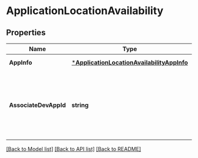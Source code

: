 # ApplicationLocationAvailability

## Properties
Name | Type | Description | Notes
------------ | ------------- | ------------- | -------------
**AppInfo** | [***ApplicationLocationAvailabilityAppInfo**](ApplicationLocationAvailability_appInfo.md) |  | [default to null]
**AssociateDevAppId** | **string** | Uniquely identifies the device application. The length of the value shall not exceed 32 characters. | [default to null]

[[Back to Model list]](../README.md#documentation-for-models) [[Back to API list]](../README.md#documentation-for-api-endpoints) [[Back to README]](../README.md)

